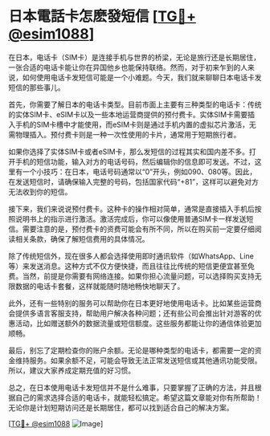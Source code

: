 # 日本電話卡怎麽發短信 [[TG💪+ @esim1088](https://t.me/s/esim1088)]

在日本，电话卡（SIM卡）是连接手机与世界的桥梁，无论是旅行还是长期居住，一张合适的电话卡能让你在异国他乡也能保持联络。然而，对于初来乍到的人来说，如何使用电话卡发短信可能是一个小难题。今天，我们就来聊聊日本电话卡发短信的那些事儿。

首先，你需要了解日本的电话卡类型。目前市面上主要有三种类型的电话卡：传统的实体SIM卡、eSIM卡以及一些本地运营商提供的预付费卡。实体SIM卡需要插入手机的SIM卡槽中才能使用，而eSIM卡则是通过手机内置的虚拟芯片激活，无需物理插入。预付费卡则是一种一次性使用的卡片，通常用于短期旅行者。

如果你选择了实体SIM卡或者eSIM卡，那么发短信的过程其实和国内差不多。打开手机的短信功能，输入对方的电话号码，然后编辑你的信息即可发送。不过，这里有一个小技巧：在日本，电话号码通常以“0”开头，例如090、080等。因此，在发送短信时，请确保输入完整的号码，包括国家代码“+81”，这样可以避免对方无法收到你的短信。

接下来，我们来说说预付费卡。这种卡的操作相对简单，通常是直接插入手机后按照说明书上的指示进行激活。激活完成后，你可以像使用普通SIM卡一样发送短信。需要注意的是，预付费卡的资费可能会有所不同，所以在购买前一定要仔细阅读相关条款，确保了解短信费用的具体情况。

除了传统短信外，现在很多人都会选择使用即时通讯软件（如WhatsApp、Line等）来发送消息。这种方式不仅方便快捷，而且往往比传统的短信更便宜甚至免费。当然，前提是你需要有网络连接。如果你担心流量问题，可以选择购买支持无限数据的电话卡套餐，这样就能随时随地畅快地聊天了。

此外，还有一些特别的服务可以帮助你在日本更好地使用电话卡。比如某些运营商会提供多语言客服支持，帮助用户解决各种问题；还有些公司会推出针对游客的优惠活动，比如赠送额外的数据流量或短信额度。这些服务都能让你的通信体验更加顺畅。

最后，别忘了定期检查你的账户余额。无论是哪种类型的电话卡，都需要一定的资金维持服务。如果余额不足，可能会导致无法正常发送短信或其他通讯功能受限。所以，建议大家养成定期充值的好习惯。

总之，在日本使用电话卡发短信并不是什么难事，只要掌握了正确的方法，并且根据自己的需求选择合适的电话卡，就能轻松搞定。希望这篇文章能对你有所帮助！无论你是计划短期访问还是长期居住，都可以找到适合自己的解决方案。

[[TG💪+ @esim1088](https://t.me/s/esim1088) ![Image](https://i.postimg.cc/4NQfJmqS/Snipaste-2025-05-13-00-14-12.png)]